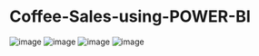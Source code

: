 # Coffee-Sales-using-POWER-BI
![image](https://github.com/user-attachments/assets/86d7178b-11b8-4df5-ad98-63b50f3bdb16)
![image](https://github.com/user-attachments/assets/cd9c1ba7-b7e6-4a5c-aa11-4cddffbd38ee)
![image](https://github.com/user-attachments/assets/90a0365f-c91d-4f42-b3de-6f2295e8005b)
![image](https://github.com/user-attachments/assets/44bcf565-dec1-4398-82c0-aaf41e7571a3)


